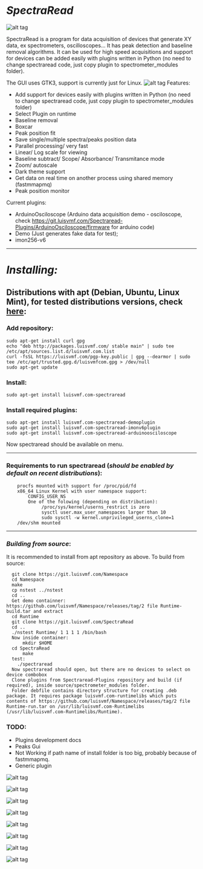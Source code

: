 # ***SpectraRead***
![alt tag](https://img.shields.io/badge/build-pass-green.svg)

SpectraRead is a program for data acquisition of devices that generate XY data, ex spectrometers, oscilloscopes... It has peak detection and baseline removal algorithms. It can be used for high speed acquisitions and support for devices can be added easily with plugins written in Python (no need to change spectraread code, just copy plugin to spectrometer_modules folder).

The GUI uses GTK3, support is currently just for Linux.
![alt tag](https://raw.githubusercontent.com/luisvmf/SpectraRead/master/Screenshots/main.png)
Features:
- Add support for devices easily  with plugins written in Python (no need to change spectraread code, just copy plugin to spectrometer_modules folder)
- Select Plugin on runtime
- Baseline removal
- Boxcar
- Peak position fit
- Save single/multiple spectra/peaks position data
- Parallel processing/ very fast
- Linear/ Log scale for viewing
- Baseline subtract/ Scope/ Absorbance/ Transmitance mode
- Zoom/ autoscale
- Dark theme support
- Get data on real time on another process using shared memory (fastmmapmq)
- Peak position monitor

Current plugins:
- ArduinoOsciloscope (Arduino data acquisition demo - osciloscope, check https://git.luisvmf.com/Spectraread-Plugins/ArduinoOsciloscope/firmware for arduino code)
- Demo (Just generates fake data for test);
- imon256-v6
___
# ***Installing:***

## Distributions with apt (Debian, Ubuntu, Linux Mint), for tested distributions versions, check [here](https://packages.luisvmf.com/versions.html):
### Add repository:

	sudo apt-get install curl gpg
	echo "deb http://packages.luisvmf.com/ stable main" | sudo tee /etc/apt/sources.list.d/luisvmf.com.list
	curl -fsSL https://luisvmf.com/pgp-key.public | gpg --dearmor | sudo tee /etc/apt/trusted.gpg.d/luisvmfcom.gpg > /dev/null
	sudo apt-get update
### Install:

	sudo apt-get install luisvmf.com-spectraread 

### Install required plugins:

    sudo apt-get install luisvmf.com-spectraread-demoplugin
    sudo apt-get install luisvmf.com-spectraread-imonv6plugin
    sudo apt-get install luisvmf.com-spectraread-arduinoosciloscope
Now spectraread should be available on menu.

___

### Requirements to run spectraread (***should be enabled by default on recent distributions***):

        procfs mounted with support for /proc/pid/fd
        x86_64 Linux Kernel with user namespace support:
            CONFIG_USER_NS
            One of the folowing (depending on distribution):
                 /proc/sys/kernel/userns_restrict is zero
                 sysctl user.max_user_namespaces larger than 10
                 sudo sysctl -w kernel.unprivileged_userns_clone=1
        /dev/shm mounted


___

### ***Building from source***:
It is recommended to install from apt repository as above. To build from source:

      git clone https://git.luisvmf.com/Namespace
      cd Namespace
      make
      cp nstest ../nstest
      cd ..
      Get demo containner: https://github.com/luisvmf/Namespace/releases/tag/2 file Runtime-build.tar and extract
      cd Runtime
      git clone https://git.luisvmf.com/SpectraRead
      cd ..
      ./nstest Runtime/ 1 1 1 1 /bin/bash
      Now inside container:
          mkdir $HOME
	  cd SpectraRead
          make
      test:
        ./spectraread
      Now spectraread should open, but there are no devices to select on device combobox
      Clone plugins from Spectraread-Plugins repository and build (if required), inside source/spectrometer_modules folder.
      Folder debfile contains directory structure for creating .deb package. It requires package luisvmf.com-runtimelibs which puts contents of https://github.com/luisvmf/Namespace/releases/tag/2 file Runtime-run.tar on /usr/lib/luisvmf.com-Runtimelibs (/usr/lib/luisvmf.com-Runtimelibs/Runtime).

### TODO:
- Plugins development docs
- Peaks Gui
- Not Working if path name of install folder is too big, probably because of fastmmapmq.
- Generic plugin


![alt tag](https://raw.githubusercontent.com/luisvmf/SpectraRead/master/Screenshots/main.png)

![alt tag](https://raw.githubusercontent.com/luisvmf/SpectraRead/master/Screenshots/log-scale.png)

![alt tag](https://raw.githubusercontent.com/luisvmf/SpectraRead/master/Screenshots/help.png)

![alt tag](https://raw.githubusercontent.com/luisvmf/SpectraRead/master/Screenshots/dark-theme.png)

![alt tag](https://raw.githubusercontent.com/luisvmf/SpectraRead/master/Screenshots/peaksgui.png)

![alt tag](https://raw.githubusercontent.com/luisvmf/SpectraRead/master/Screenshots/save1.png)


![alt tag](https://raw.githubusercontent.com/luisvmf/SpectraRead/master/Screenshots/save2.png)


![alt tag](https://raw.githubusercontent.com/luisvmf/SpectraRead/master/Screenshots/save3.png)
